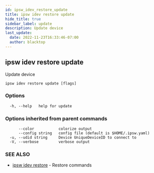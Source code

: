 ```yaml
---
id: ipsw_idev_restore_update
title: ipsw idev restore update
hide_title: true
sidebar_label: update
description: Update device
last_update:
  date: 2022-11-23T16:33:46-07:00
  author: blacktop
---
```

## ipsw idev restore update

Update device

```
ipsw idev restore update [flags]
```

### Options

```
  -h, --help   help for update
```

### Options inherited from parent commands

```
      --color           colorize output
      --config string   config file (default is $HOME/.ipsw.yaml)
  -u, --udid string     Device UniqueDeviceID to connect to
  -V, --verbose         verbose output
```

### SEE ALSO

* [ipsw idev restore](/docs/cli/restore/ipsw_idev_restore)	 - Restore commands

